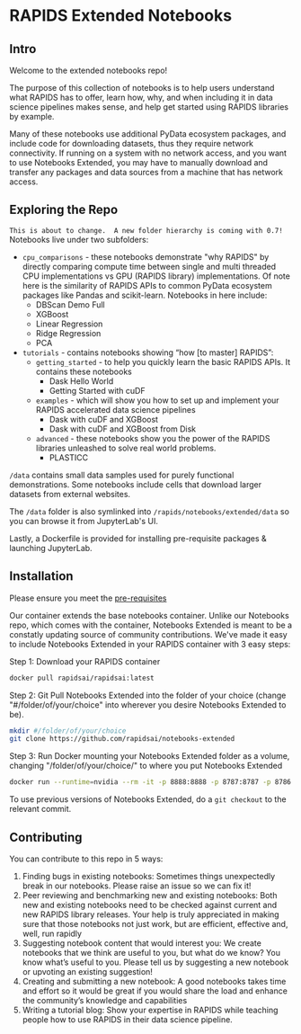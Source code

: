 # RAPIDS Extended Notebooks
## Intro
Welcome to the extended notebooks repo!

The purpose of this collection of notebooks is to help users understand what RAPIDS has to offer, learn how, why, and when including it in data science pipelines makes sense, and help get started using RAPIDS libraries by example. 

Many of these notebooks use additional PyData ecosystem packages, and include code for downloading datasets, thus they require network connectivity. If running on a system with no network access, and you want to use Notebooks Extended, you may have to manually download and transfer any packages and data sources from a machine that has network access.

## Exploring the Repo
```This is about to change.  A new folder hierarchy is coming with 0.7!```
Notebooks live under two subfolders:
- `cpu_comparisons` - these notebooks demonstrate "why RAPIDS" by directly comparing compute time between single and multi threaded CPU implementations vs GPU (RAPIDS library) implementations. Of note here is the similarity of RAPIDS APIs to common PyData ecosystem packages like Pandas and scikit-learn. Notebooks in here include: 
    - DBScan Demo Full
    - XGBoost
    - Linear Regression
    - Ridge Regression
    - PCA
- `tutorials` - contains notebooks showing “how [to master] RAPIDS”:
    - `getting_started` - to help you quickly learn the basic RAPIDS APIs.  It contains these notebooks
        - Dask Hello World
        - Getting Started with cuDF
    - `examples` - which will show you how to set up and implement your RAPIDS accelerated data science pipelines
        - Dask with cuDF and XGBoost
        - Dask with cuDF and XGBoost from Disk
    - `advanced` - these notebooks show you the power of the RAPIDS libraries unleashed to solve real world problems.  
        - PLASTICC 

`/data` contains small data samples used for purely functional demonstrations. Some notebooks include cells that download larger datasets from external websites.

The `/data` folder is also symlinked into `/rapids/notebooks/extended/data` so you can browse it from JupyterLab's UI.

Lastly, a Dockerfile is provided for installing pre-requisite packages & launching JupyterLab.

## Installation

Please ensure you meet the [pre-requisites](https://rapids.ai/start.html#prerequisites)

Our container extends the base notebooks container. Unlike our Notebooks repo, which comes with the container, Notebooks Extended is meant to be a constatly updating source of community contributions.  We've made it easy to include Notebooks Extended in your RAPIDS container with 3 easy steps:

Step 1: Download your RAPIDS container
```bash
docker pull rapidsai/rapidsai:latest
```

Step 2: Git Pull Notebooks Extended into the folder of your choice (change "#/folder/of/your/choice" into wherever you desire Notebooks Extended to be). 

```bash
mkdir #/folder/of/your/choice
git clone https://github.com/rapidsai/notebooks-extended
```

Step 3: Run Docker mounting your Notebooks Extended folder as a volume, changing "/folder/of/your/choice/" to where you put Notebooks Extended
```bash
docker run --runtime=nvidia --rm -it -p 8888:8888 -p 8787:8787 -p 8786:8786 -v /folder/of/your/choice/ -it rapidsai/rapidsai:latest
```


To use previous versions of Notebooks Extended, do a `git checkout` to the relevant commit.

## Contributing
You can contribute to this repo in 5 ways:
1. Finding bugs in existing notebooks:
   Sometimes things unexpectedly break in our notebooks. Please raise an issue so we can fix it!
2. Peer reviewing and benchmarking new and existing notebooks:
   Both new and existing notebooks need to be checked against current and new RAPIDS library releases. Your help is truly appreciated in making sure that those notebooks not just work, but are efficient, effective and, well, run rapidly
3. Suggesting notebook content that would interest you:
   We create notebooks that we think are useful to you, but what do we know? You know what’s useful to you. Please tell us by suggesting a new notebook or upvoting an existing suggestion!
4. Creating and submitting a new notebook:
   A good notebooks takes time and effort so it would be great if you would share the load and enhance the community’s knowledge and capabilities
5. Writing a tutorial blog:
   Show your expertise in RAPIDS while teaching people how to use RAPIDS in their data science pipeline.
